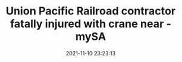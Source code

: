 ---
"title": "Union Pacific Railroad contractor fatally injured with crane near - mySA"
"date": "2021-11-10 23:23:13"
"feed_name": "GOOGLENEWSCONSTRUCTION"
"feed_website": "https://news.google.com/search?q=construction%2Bincident&hl=en-US&gl=US&ceid=US:en"
"feed_rss": "https://news.google.com/rss/search?q=construction%2Bincident&hl=en-US&gl=US&ceid=US:en"
"link": "https://www.mysanantonio.com/news/local/article/Union-Pacific-Railroad-contractor-fatally-injured-16610341.php"
"source": "{'href': 'https://www.mysanantonio.com', 'title': 'mySA'}"
"file": "_posts/2021-1-1-30781032f5cef6f61d0058793950befa73bd5910.md"
"accident": "1"
"drilling": "0"
"dead": "1"
"injured": "0"
"arrested": "0"
"place": "unknown place"
"where": "unknown site"
"causes": "crane"
"place_uri": "unknown place"
---